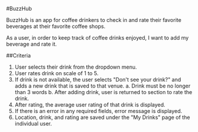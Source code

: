 #BuzzHub

BuzzHub is an app for coffee drinkers to check in and rate their favorite beverages at their favorite coffee shops. 

As a user, in order to keep track of coffee drinks enjoyed, I want to add my beverage and rate it. 

##Criteria
1. User selects their drink from the dropdown menu.
2. User rates drink on scale of 1 to 5. 
3. If drink is not available, the user selects "Don't see your drink?" and adds a new drink that is saved to that venue. 
    a. Drink must be no longer than 3 words 
    b. After adding drink, user is returned to section to rate the drink.
4. After rating, the average user rating of that drink is displayed.
5. If there is an error in any required fields, error message is displayed.
6. Location, drink, and rating are saved under the "My Drinks" page of the individual user. 



